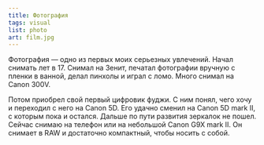 ```yaml
---
title: Фотография
tags: visual
list: photo
art: film.jpg
---
```


Фотография — одно из первых моих серьезных увлечений. Начал снимать лет в 17. Снимал на Зенит, печатал фотографии вручную с пленки в ванной, делал пинхолы и играл с ломо. Много снимал на Canon 300V.

Потом приобрел свой первый цифровик фуджи. С ним понял, чего хочу и переходил с него на Canon 5D. Его удачно сменил на Canon 5D mark II, с которым пока и остался. Дальше по пути развития зеркалок не пошел. Сейчас снимаю на телефон или на небольшой Canon G9X mark II. Он снимает в RAW и достаточно компактный, чтобы носить с собой.





